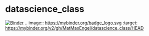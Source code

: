 # datascience_class
[![Binder](https://mybinder.org/badge_logo.svg)](https://mybinder.org/v2/gh/MatMaxEngel/datascience_class/HEAD)
.. image:: https://mybinder.org/badge_logo.svg
 :target: https://mybinder.org/v2/gh/MatMaxEngel/datascience_class/HEAD
